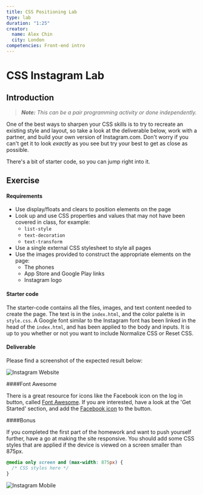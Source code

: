 ```yaml
---
title: CSS Positioning Lab
type: lab
duration: "1:25"
creator:
  name: Alex Chin
  city: London
competencies: Front-end intro
---
```


# CSS Instagram Lab

## Introduction

> ***Note:*** _This can be a pair programming activity or done independently._

One of the best ways to sharpen your CSS skills is to try to recreate an existing style and layout, so take a look at the deliverable below, work with a partner, and build your own version of Instagram.com. Don't worry if you can't get it to look _exactly_ as you see but try your best to get as close as possible.

There's a bit of starter code, so you can jump right into it.

## Exercise

#### Requirements

- Use display/floats and clears to position elements on the page
- Look up and use CSS properties and values that may not have been covered in class, for example:
  - `list-style`
  - `text-decoration`
  - `text-transform`
- Use a single external CSS stylesheet to style all pages
- Use the images provided to construct the appropriate elements on the page:
  - The phones
  - App Store and Google Play links
  - Instagram logo


#### Starter code

The starter-code contains all the files, images, and text content needed to create the page. The text is in the `index.html`, and the color palette is in `style.css`. A Google font similar to the Instagram font has been linked in the head of the `index.html`, and has been applied to the body and inputs. It is up to you whether or not you want to include Normalize CSS or Reset CSS.

#### Deliverable

Please find a screenshot of the expected result below:

![Instagram Website](http://i.imgur.com/R2MRq3z.png)

####Font Awesome

There is a great resource for icons like the Facebook icon on the log in button, called [Font Awesome](http://fontawesome.io/). If you are interested, have a look at the 'Get Started' section, and add the [Facebook icon](http://fontawesome.io/icon/facebook-official/) to the button.

####Bonus

If you completed the first part of the homework and want to push yourself further, have a go at making the site responsive. You should add some CSS styles that are applied if the device is viewed on a screen smaller than 875px.

```CSS
@media only screen and (max-width: 875px) {
  /* CSS styles here */
}
```

![Instagram Mobile](http://i.imgur.com/uWJV2rO.jpg)